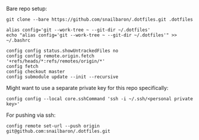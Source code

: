 Bare repo setup:
```
git clone --bare https://github.com/snailbaron/.dotfiles.git .dotfiles

alias config='git --work-tree ~ --git-dir ~/.dotfiles'
echo "alias config='git --work-tree ~ --git-dir ~/.dotfiles'" >> ~/.bashrc

config config status.showUntrackedFiles no
config config remote.origin.fetch '+refs/heads/*:refs/remotes/origin/*'
config fetch
config checkout master
config submodule update --init --recursive
```

Might want to use a separate private key for this repo specifically:
```
config config --local core.sshCommand 'ssh -i ~/.ssh/<personal private key>'
```

For pushing via ssh:
```
config remote set-url --push origin git@github.com:snailbaron/.dotfiles.git
```
